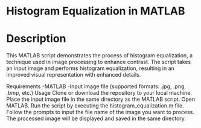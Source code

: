 # Histogram Equalization in MATLAB
# Description
This MATLAB script demonstrates the process of histogram equalization, a technique used in image processing to enhance contrast. The script takes an input image and performs histogram equalization, resulting in an improved visual representation with enhanced details.

Requirements
-MATLAB 
-Input image file (supported formats: .jpg, .png, .bmp, etc.)
Usage
Clone or download the repository to your local machine.
Place the input image file in the same directory as the MATLAB script.
Open MATLAB.
Run the script by executing the histogram_equalization.m file.
Follow the prompts to input the file name of the image you want to process.
The processed image will be displayed and saved in the same directory.
 
